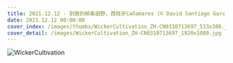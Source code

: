 ```yaml
---
title: 2021.12.12 - 别致的柳条田野，西班牙Cañamares (© David Santiago Garcia/Alamy)
date: 2021.12.12 00:00:00
cover_index: /images/thumbs/WickerCultivation_ZH-CN0310713697_533x300.jpg
cover_detail: /images/WickerCultivation_ZH-CN0310713697_1920x1080.jpg
---
```


![WickerCultivation](/images/WickerCultivation_ZH-CN0310713697_1920x1080.jpg)
